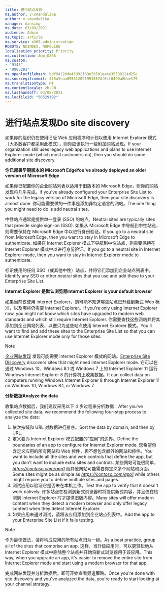 ```yaml
---
title: 进行站点发现
ms.author: v-smandalika
author: v-smandalika
manager: dansimp
ms.date: 03/08/2021
audience: Admin
ms.topic: article
ms.service: o365-administration
ROBOTS: NOINDEX, NOFOLLOW
localization_priority: Priority
ms.collection: Adm_O365
ms.custom:
- "9143"
- "9005291"
ms.openlocfilehash: bdf94220de45d92f63e56501ea4e35389224d25c
ms.sourcegitcommit: 475a9eaa095812091991857df6cf6490a8bbe179
ms.translationtype: HT
ms.contentlocale: zh-CN
ms.lasthandoff: 03/08/2021
ms.locfileid: "50529192"
---
```

# <a name="do-site-discovery"></a><span data-ttu-id="e20a8-102">进行站点发现</span><span class="sxs-lookup"><span data-stu-id="e20a8-102">Do site discovery</span></span>

<span data-ttu-id="e20a8-103">如果你的组织仍在使用旧版 Web 应用程序和计划以使用 Internet Explorer 模式（大多数客户都采用此模式），则你应该执行一些附加网站发现。</span><span class="sxs-lookup"><span data-stu-id="e20a8-103">If your organization still uses legacy web applications and plans to use Internet Explorer mode (which most customers do), then you should do some additional site discovery.</span></span>

<span data-ttu-id="e20a8-104">**你已部署早期版本的 Microsoft Edge**</span><span class="sxs-lookup"><span data-stu-id="e20a8-104">**You've already deployed an older version of Microsoft Edge**</span></span>

<span data-ttu-id="e20a8-105">如果你已配置你的企业网站列表以适用于旧版本的 Microsoft Edge，则你的网站发现将几乎完成。</span><span class="sxs-lookup"><span data-stu-id="e20a8-105">If you've already configured your Enterprise Site List to work for the legacy version of Microsoft Edge, then your site discovery is almost done.</span></span> <span data-ttu-id="e20a8-106">你可能需要做的一件事是添加非特定语言的网站。</span><span class="sxs-lookup"><span data-stu-id="e20a8-106">The one thing you might need to do is add neutral sites.</span></span>

<span data-ttu-id="e20a8-107">中性站点通常是提供单一登录 (SSO) 的站点。</span><span class="sxs-lookup"><span data-stu-id="e20a8-107">Neutral sites are typically sites that provide single sign-on (SSO).</span></span> <span data-ttu-id="e20a8-108">如果从 Microsoft Edge 中导航到中性站点，则需要保持在 Microsoft Edge 中以进行身份验证。</span><span class="sxs-lookup"><span data-stu-id="e20a8-108">If you go to a neutral site from Microsoft Edge, then you want to stay in Microsoft Edge to authenticate.</span></span> <span data-ttu-id="e20a8-109">如果在 Internet Explorer 模式下导航到中性站点，则需要保持在 Internet Explorer 模式中以进行身份验证。</span><span class="sxs-lookup"><span data-stu-id="e20a8-109">If you go to a neutral site in Internet Explorer mode, then you want to stay in Internet Explorer mode to authenticate.</span></span>

<span data-ttu-id="e20a8-110">标识使用的任何 SSO（或其他中性）站点，并将它们添加到企业站点列表中。</span><span class="sxs-lookup"><span data-stu-id="e20a8-110">Identify any SSO or other neutral sites that you use and add these to your Enterprise Site List.</span></span>

<span data-ttu-id="e20a8-111">**Internet Explorer 是默认浏览器**</span><span class="sxs-lookup"><span data-stu-id="e20a8-111">**Internet Explorer is your default browser**</span></span>

<span data-ttu-id="e20a8-112">如果当前仅使用 Internet Explorer，则可能不知道哪些站点已升级到新式 Web 标准，以及哪些仍需要 Internet Explorer。</span><span class="sxs-lookup"><span data-stu-id="e20a8-112">If you're only using Internet Explorer now, you might not know which sites have upgraded to modern web standards and which still require Internet Explorer.</span></span> <span data-ttu-id="e20a8-113">你需要查找这些网站并将其添加到企业网站列表，以便只为这些站点使用 Internet Explorer 模式。</span><span class="sxs-lookup"><span data-stu-id="e20a8-113">You'll want to find and add these sites to the Enterprise Site List so that you can use Internet Explorer mode only for those sites.</span></span>

> [!NOTE]
> <span data-ttu-id="e20a8-114">[企业网站发现](https://docs.microsoft.com/internet-explorer/ie11-deploy-guide/collect-data-using-enterprise-site-discovery) 发现可能需要 Internet Explorer 模式的网站。</span><span class="sxs-lookup"><span data-stu-id="e20a8-114">[Enterprise Site Discovery](https://docs.microsoft.com/internet-explorer/ie11-deploy-guide/collect-data-using-enterprise-site-discovery) discovers sites that might need Internet Explorer mode.</span></span> <span data-ttu-id="e20a8-115">它可以在通过 Windows 10、Windows 8.1 或 Windows 7 上的 Internet Explorer 11 运行 Windows Internet Explorer 8 的计算机上收集数据。</span><span class="sxs-lookup"><span data-stu-id="e20a8-115">It can collect data on computers running Windows Internet Explorer 8 through Internet Explorer 11 on Windows 10, Windows 8.1, or Windows 7.</span></span>

<span data-ttu-id="e20a8-116">**分析数据**</span><span class="sxs-lookup"><span data-stu-id="e20a8-116">**Analyze the data**</span></span>

<span data-ttu-id="e20a8-117">收集站点数据后，我们建议采用以下 4 步过程来分析数据：</span><span class="sxs-lookup"><span data-stu-id="e20a8-117">After you've collected site data, we recommend the following four-step process to analyze the data:</span></span>
1. <span data-ttu-id="e20a8-118">依次按域和 URL 对数据进行排序。</span><span class="sxs-lookup"><span data-stu-id="e20a8-118">Sort the data by domain, and then by URL.</span></span>
2. <span data-ttu-id="e20a8-119">定义要为 Internet Explorer 模式配置的“应用”的边界。</span><span class="sxs-lookup"><span data-stu-id="e20a8-119">Define the boundaries of an app to configure for Internet Explorer mode.</span></span> <span data-ttu-id="e20a8-120">您希望包含定义应用的所有网站和 Web 控件，但不想包含额外的网站和控件。</span><span class="sxs-lookup"><span data-stu-id="e20a8-120">You want to include all the sites and web controls that define the app, but you don't want to include extra sites and controls.</span></span> <span data-ttu-id="e20a8-121">某些网站可能很简单，*https://contoso.com/app1* 而其他网站可能需要你定义多个网站和页面。</span><span class="sxs-lookup"><span data-stu-id="e20a8-121">Some sites might be as simple as *https://contoso.com/app1* while others might require you to define multiple sites and pages.</span></span>
3. <span data-ttu-id="e20a8-122">测试应用以验证它是否未在本机工作。</span><span class="sxs-lookup"><span data-stu-id="e20a8-122">Test the app to verify that it doesn't work natively.</span></span> <span data-ttu-id="e20a8-123">许多站点在检测到新式浏览器时将提供新式内容，并且仅在检测到 Internet Explorer 时才提供旧版内容。</span><span class="sxs-lookup"><span data-stu-id="e20a8-123">Many sites will offer modern content when they detect a modern browser and only offer legacy content when they detect Internet Explorer.</span></span>
4. <span data-ttu-id="e20a8-124">如果应用未通过测试，请将该应用添加到企业站点列表中。</span><span class="sxs-lookup"><span data-stu-id="e20a8-124">Add the app to your Enterprise Site List if it fails testing.</span></span>

> [!NOTE]
> <span data-ttu-id="e20a8-125">作为最佳做法，请将构成应用的所有站点归为一组。</span><span class="sxs-lookup"><span data-stu-id="e20a8-125">As a best practice, group all of the sites that comprise an app.</span></span> <span data-ttu-id="e20a8-126">这样，当升级应用时，可以更轻松地从 Internet Explorer 模式中删除整个站点并开始将新式浏览器用于该应用。</span><span class="sxs-lookup"><span data-stu-id="e20a8-126">This way, when you upgrade an app, it's easier to remove the entire site from Internet Explorer mode and start using a modern browser for that app.</span></span>

<span data-ttu-id="e20a8-127">完成网站发现并分析数据后，即可开始查看频道策略。</span><span class="sxs-lookup"><span data-stu-id="e20a8-127">Once you're done with site discovery and you've analyzed the data, you're ready to start looking at your channel strategy.</span></span>

